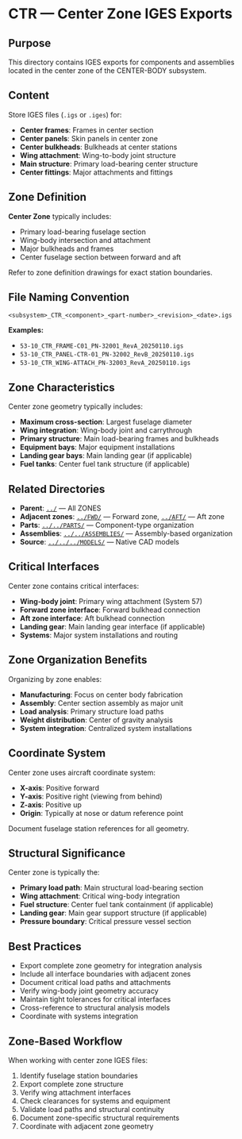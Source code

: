 # CTR — Center Zone IGES Exports

## Purpose

This directory contains IGES exports for components and assemblies located in the center zone of the CENTER-BODY subsystem.

## Content

Store IGES files (`.igs` or `.iges`) for:
- **Center frames**: Frames in center section
- **Center panels**: Skin panels in center zone
- **Center bulkheads**: Bulkheads at center stations
- **Wing attachment**: Wing-to-body joint structure
- **Main structure**: Primary load-bearing center structure
- **Center fittings**: Major attachments and fittings

## Zone Definition

**Center Zone** typically includes:
- Primary load-bearing fuselage section
- Wing-body intersection and attachment
- Major bulkheads and frames
- Center fuselage section between forward and aft

Refer to zone definition drawings for exact station boundaries.

## File Naming Convention

```
<subsystem>_CTR_<component>_<part-number>_<revision>_<date>.igs
```

**Examples:**
- `53-10_CTR_FRAME-C01_PN-32001_RevA_20250110.igs`
- `53-10_CTR_PANEL-CTR-01_PN-32002_RevB_20250110.igs`
- `53-10_CTR_WING-ATTACH_PN-32003_RevA_20250110.igs`

## Zone Characteristics

Center zone geometry typically includes:
- **Maximum cross-section**: Largest fuselage diameter
- **Wing integration**: Wing-body joint and carrythrough
- **Primary structure**: Main load-bearing frames and bulkheads
- **Equipment bays**: Major equipment installations
- **Landing gear bays**: Main landing gear (if applicable)
- **Fuel tanks**: Center fuel tank structure (if applicable)

## Related Directories

- **Parent**: [`../`](../) — All ZONES
- **Adjacent zones**: [`../FWD/`](../FWD/) — Forward zone, [`../AFT/`](../AFT/) — Aft zone
- **Parts**: [`../../PARTS/`](../../PARTS/) — Component-type organization
- **Assemblies**: [`../../ASSEMBLIES/`](../../ASSEMBLIES/) — Assembly-based organization
- **Source**: [`../../../MODELS/`](../../../MODELS/) — Native CAD models

## Critical Interfaces

Center zone contains critical interfaces:
- **Wing-body joint**: Primary wing attachment (System 57)
- **Forward zone interface**: Forward bulkhead connection
- **Aft zone interface**: Aft bulkhead connection
- **Landing gear**: Main landing gear interface (if applicable)
- **Systems**: Major system installations and routing

## Zone Organization Benefits

Organizing by zone enables:
- **Manufacturing**: Focus on center body fabrication
- **Assembly**: Center section assembly as major unit
- **Load analysis**: Primary structure load paths
- **Weight distribution**: Center of gravity analysis
- **System integration**: Centralized system installations

## Coordinate System

Center zone uses aircraft coordinate system:
- **X-axis**: Positive forward
- **Y-axis**: Positive right (viewing from behind)
- **Z-axis**: Positive up
- **Origin**: Typically at nose or datum reference point

Document fuselage station references for all geometry.

## Structural Significance

Center zone is typically the:
- **Primary load path**: Main structural load-bearing section
- **Wing attachment**: Critical wing-body integration
- **Fuel structure**: Center fuel tank containment (if applicable)
- **Landing gear**: Main gear support structure (if applicable)
- **Pressure boundary**: Critical pressure vessel section

## Best Practices

- Export complete zone geometry for integration analysis
- Include all interface boundaries with adjacent zones
- Document critical load paths and attachments
- Verify wing-body joint geometry accuracy
- Maintain tight tolerances for critical interfaces
- Cross-reference to structural analysis models
- Coordinate with systems integration

## Zone-Based Workflow

When working with center zone IGES files:
1. Identify fuselage station boundaries
2. Export complete zone structure
3. Verify wing attachment interfaces
4. Check clearances for systems and equipment
5. Validate load paths and structural continuity
6. Document zone-specific structural requirements
7. Coordinate with adjacent zone geometry
